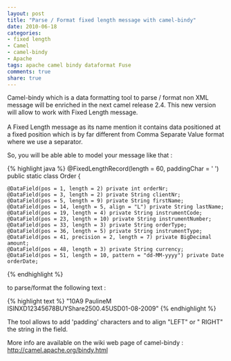 ```yaml
---
layout: post
title: "Parse / Format fixed length message with camel-bindy"
date: 2010-06-18
categories:
- fixed length
- Camel
- camel-bindy
- Apache
tags: apache camel bindy dataformat Fuse
comments: true
share: true
---
```


Camel-bindy which is a data formatting tool to parse / format non XML message will be enriched in the next camel release 2.4. This new version will allow to work with Fixed Length message.<br/><br/>A Fixed Length message as its name mention it contains data positioned at a fixed position which is by far different from Comma Separate Value format where we use a separator.

So, you will be able able to model your message like that :

{% highlight java %}
@FixedLengthRecord(length = 60, paddingChar = ' ')
public static class Order {

    @DataField(pos = 1, length = 2) private int orderNr;
    @DataField(pos = 3, length = 2) private String clientNr;
    @DataField(pos = 5, length = 9) private String firstName;
    @DataField(pos = 14, length = 5, align = "L") private String lastName;
    @DataField(pos = 19, length = 4) private String instrumentCode;
    @DataField(pos = 23, length = 10) private String instrumentNumber;
    @DataField(pos = 33, length = 3) private String orderType;
    @DataField(pos = 36, length = 5) private String instrumentType;
    @DataField(pos = 41, precision = 2, length = 7) private BigDecimal amount;
    @DataField(pos = 48, length = 3) private String currency;
    @DataField(pos = 51, length = 10, pattern = "dd-MM-yyyy") private Date orderDate;
{% endhighlight %}

to parse/format the following text :

{% highlight text %}
"10A9 PaulineM ISINXD12345678BUYShare2500.45USD01-08-2009"
{% endhighlight %}

The tool allows to add 'padding' characters and to align "LEFT" or " RIGHT" the string in the field.

More info are available on the wiki web page of camel-bindy : http://camel.apache.org/bindy.html